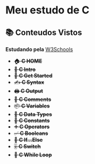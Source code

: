 # Meu estudo de C
## 📚 Conteudos Vistos
**Estudando pela** [W3Schools](https://www.w3schools.com/c/index.php)

- ~~🏠 **C HOME**~~  
- ~~📖 **C Intro**~~  
- ~~🚀 **C Get Started**~~  
- ~~✍️ **C Syntax**~~  
- ~~🖨️ **C Output**~~  
- ~~💬 **C Comments**~~  
- ~~📦 **C Variables**~~  
- ~~🔢 **C Data Types**~~  
- ~~📏 **C Constants**~~  
- ~~➕ **C Operators**~~  
- ~~✅ **C Booleans**~~  
- ~~🔀 **C If...Else**~~  
- ~~🎚️ **C Switch**~~  
- ~~🔄 **C While Loop**~~
